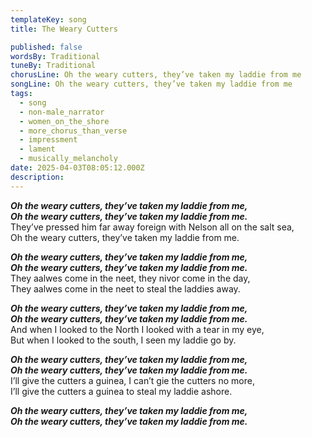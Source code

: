```yaml
---
templateKey: song
title: The Weary Cutters

published: false
wordsBy: Traditional
tuneBy: Traditional
chorusLine: Oh the weary cutters, they’ve taken my laddie from me
songLine: Oh the weary cutters, they’ve taken my laddie from me
tags:
  - song
  - non-male_narrator
  - women_on_the_shore
  - more_chorus_than_verse
  - impressment
  - lament
  - musically_melancholy
date: 2025-04-03T08:05:12.000Z
description: 
---
```

***Oh the weary cutters, they’ve taken my laddie from me,\
Oh the weary cutters, they’ve taken my laddie from me.***\
They’ve pressed him far away foreign with Nelson all on the salt sea,\
Oh the weary cutters, they’ve taken my laddie from me.

***Oh the weary cutters, they’ve taken my laddie from me,\
Oh the weary cutters, they’ve taken my laddie from me.***\
They aalwes come in the neet, they nivor come in the day,\
They aalwes come in the neet to steal the laddies away.

***Oh the weary cutters, they’ve taken my laddie from me,\
Oh the weary cutters, they’ve taken my laddie from me.***\
And when I looked to the North I looked with a tear in my eye,\
But when I looked to the south, I seen my laddie go by.

***Oh the weary cutters, they’ve taken my laddie from me,\
Oh the weary cutters, they’ve taken my laddie from me.***\
I’ll give the cutters a guinea, I can’t gie the cutters no more,\
I’ll give the cutters a guinea to steal my laddie ashore.

***Oh the weary cutters, they’ve taken my laddie from me,\
Oh the weary cutters, they’ve taken my laddie from me.***
